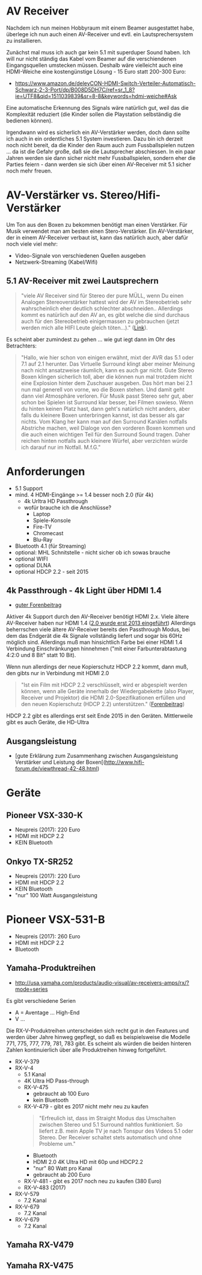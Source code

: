 # AV Receiver
Nachdem ich nun meinen Hobbyraum mit einem Beamer ausgestattet habe, überlege ich nun auch einen AV-Receiver und evtl. ein Lautsprechersystem zu installieren.

Zunächst mal muss ich auch gar kein 5.1 mit superduper Sound haben. Ich will nur nicht ständig das Kabel vom Beamer auf die verschiendenen Eingangsquellen umstecken müssen. Deshalb wäre vielleicht auch eine HDMI-Weiche eine kostengünstige Lösung - 15 Euro statt 200-300 Euro:

* https://www.amazon.de/deleyCON-HDMI-Switch-Verteiler-Automatisch-Schwarz-2-3-Port/dp/B008D5DH7C/ref=sr_1_8?ie=UTF8&qid=1511039839&sr=8-8&keywords=hdmi-weiche#Ask

Eine automatische Erkennung des Signals wäre natürlich gut, weil das die Komplexität reduziert (die Kinder sollen die Playstation selbständig die bedienen können).

Irgendwann wird es sicherlich ein AV-Verstärker werden, doch dann sollte ich auch in ein ordentliches 5.1 System investieren. Dazu bin ich derzeit noch nicht bereit, da die Kinder den Raum auch zum Fussballspielen nutzen ... da ist die Gefahr große, daß sie die Lautsprecher abschiessen. In ein paar Jahren werden sie dann sicher nicht mehr Fussballspielen, sondern eher die Parties feiern - dann werden sie sich über einen AV-Receiver mit 5.1 sicher noch mehr freuen.

# AV-Verstärker vs. Stereo/Hifi-Verstärker
Um Ton aus den Boxen zu bekommen benötigt man einen Verstärker. Für Musik verwendet man am besten einen Stero-Verstärker. Ein AV-Verstärker, der in einem AV-Receiver verbaut ist,  kann das natürlich auch, aber dafür noch viele viel mehr:

* Video-Signale von verschiedenen Quellen ausgeben
* Netzwerk-Streaming (Kabel/Wifi)

## 5.1 AV-Receiver mit zwei Lautsprechern
> "viele AV Receiver sind für Stereo der pure MÜLL, wenn Du einen Analogen Stereoverstärker hattest wird der AV im Stereobetrieb sehr wahrscheinlich eher deutlich schlechter abschneiden.. Allerdings kommt es natürlich auf den AV an, es gibt welche die sind durchaus auch für den Stereobetrieb einigermassen zu gebrauchen (jetzt werden mich alle HIFI Leute gleich töten...)." ([Link](https://www.apfeltalk.de/community/threads/7-1-receiver-gekauft-voellig-daemlich-da-im-nur-stereo-betrieb.425473/)).

Es scheint aber zumindest zu gehen ... wie gut iegt dann im Ohr des Betrachters:

> "Hallo,
wie hier schon von einigen erwähnt, mixt der AVR das 5.1 oder 7.1 auf 2.1 herunter. Das Virtuelle Surround klingt aber meiner Meinung nach nicht ansatzweise räumlich, kann es auch gar nicht. 
Gute Stereo Boxen klingen sicherlich toll, aber die können nun mal trotzdem nicht eine Explosion hinter dem Zuschauer ausgeben. Das hört man bei 2.1 nun mal generell von vorne, wo die Boxen stehen. Und damit geht dann viel Atmosphäre verloren.
Für Musik passt Stereo sehr gut, aber schon bei Spielen ist Surround klar besser, bei Filmen sowieso.
Wenn du hinten keinen Platz hast, dann geht's natürlich nicht anders, aber falls du kleinere Boxen unterbringen kannst, ist das besser als gar nichts. Vom Klang her kann man auf den Surround Kanälen notfalls Abstriche machen, weil Dialoge von den vorderen Boxen kommen und die auch einen wichtigen Teil für den Surround Sound tragen. Daher reichen hinten notfalls auch kleinere Würfel, aber verzichten würde ich darauf nur im Notfall.
M.f.G."

# Anforderungen
* 5.1 Support
* mind. 4 HDMI-Eingänge >= 1.4 besser noch 2.0 (für 4k)
  * 4k Urltra HD Passthrough
  * wofür brauche ich die Anschlüsse?
    * Laptop
    * Spiele-Konsole
    * Fire-TV
    * Chromecast
    * Blu-Ray
* Bluetooth 4.1 (für Streaming)
* optional: MHL Schnitstelle - nicht sicher ob ich sowas brauche
* optional WIFI
* optional DLNA
* optional HDCP 2.2 - seit 2015

## 4k Passthrough - 4k Light über HDMI 1.4
* [guter Forenbeitrag](http://www.hifi-forum.de/viewthread-94-12978.html)

Aktiver 4k Support durch den AV-Receiver benötigt HDMI 2.x. Viele ältere AV-Receiver haben nur HDMI 1.4 ([2.0 wurde erst 2013 eingeführt](https://de.wikipedia.org/wiki/High_Definition_Multimedia_Interface)) Allerdings beherrschen viele ältere AV-Receiver bereits den Passthrough Modus, bei dem das Endgerät die 4k Signale vollständig liefert und sogar bis 60Hz möglich sind. Allerdings muß man hinsichtlich Farbe bei einer HDMI 1.4 Verbindung Einschränkungen hinnehmen ("mit einer Farbunterabtastung 4:2:0 und 8 Bit" statt 10 Bit).

Wenn nun allerdings der neue Kopierschutz HDCP 2.2 kommt, dann muß, den gibts nur in Verbindung mit HDMI 2.0

> "Ist ein Film mit HDCP 2.2 verschlüsselt, wird er abgespielt werden können, wenn alle Geräte innerhalb der Wiedergabekette (also Player, Receiver und Projektor) die HDMI 2.0-Spezifikationen erfüllen und den neuen Kopierschutz (HDCP 2.2) unterstützen." ([Forenbeitrag](http://www.hifi-forum.de/viewthread-94-12978.html))

HDCP 2.2 gibt es allerdings erst seit Ende 2015 in den Geräten. Mittlerweile gibt es auch Geräte, die HD-Ultra

## Ausgangsleistung
* [gute Erklärung zum Zusammenhang zwischen Ausgangsleistung Verstärker und Leistung der Boxen[(http://www.hifi-forum.de/viewthread-42-48.html)

# Geräte

## Pioneer VSX-330-K
* Neupreis (2017): 220 Euro
* HDMI mit HDCP 2.2
* KEIN Bluetooth

## Onkyo TX-SR252
* Neupreis (2017): 220 Euro
* HDMI mit HDCP 2.2
* KEIN Bluetooth
* "nur" 100 Watt Ausgangsleistung

# Pioneer VSX-531-B
* Neupreis (2017): 260 Euro
* HDMI mit HDCP 2.2
* Bluetooth

## Yamaha-Produktreihen
* http://usa.yamaha.com/products/audio-visual/av-receivers-amps/rx/?mode=series

Es gibt verschiedene Serien
* A = Aventage ... High-End
* V ...

Die RX-V-Produktreihen unterscheiden sich recht gut in den Features und werden über Jahre hinweg gepflegt, so daß es beispielsweise die Modelle 771, 775, 777, 779, 781, 783 gibt. Es scheint als würden die beiden hinteren Zahlen kontinuierlich über alle Produktreihen hinweg fortgeführt.

* RX-V-379
* RX-V-4
  * 5.1 Kanal
  * 4K Ultra HD Pass-through
  * RX-V-475
    * gebraucht ab 100 Euro
    * kein Bluetooth
  * RX-V-479 - gibt es 2017 nicht mehr neu zu kaufen
    > "Erfreulich ist, dass im Straight Modus das Umschalten zwischen Stereo und 5.1 Surround nahtlos funktioniert. So liefert z.B. mein Apple TV je nach Tonspur des Videos 5.1 oder Stereo. Der Receiver schaltet stets automatisch und ohne Probleme um."
    * Bluetooth
    * HDMI 2.0 4K Ultra HD mit 60p und HDCP2.2
    * "nur" 80 Watt pro Kanal
    * gebraucht ab 200 Euro
  * RX-V-481 - gibt es 2017 noch neu zu kaufen (380 Euro)
  * RX-V-483 (2017)
* RX-V-579
  * 7.2 Kanal
* RX-V-679
  * 7.2 Kanal
* RX-V-679
  * 7.2 Kanal

## Yamaha RX-V479

## Yamaha RX-V475
